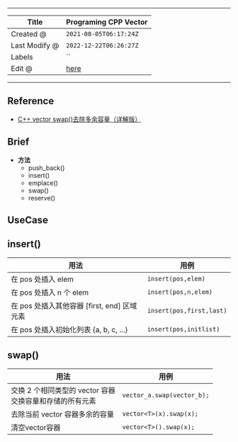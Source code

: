 -----

| Title         | Programing CPP Vector                               |
| ------------- | --------------------------------------------------- |
| Created @     | `2021-08-05T06:17:24Z`                              |
| Last Modify @ | `2022-12-22T06:26:27Z`                              |
| Labels        | \`\`                                                |
| Edit @        | [here](https://github.com/junxnone/xwiki/issues/80) |

-----

## Reference

  - [C++ vector
    swap()去除多余容量（详解版）](http://c.biancheng.net/view/7403.html)

## Brief

  - **方法**
      - push\_back()
      - insert()
      - emplace()
      - swap()
      - reserve()

## UseCase

## insert()

| 用法                                | 用例                       |
| --------------------------------- | ------------------------ |
| 在 pos 处插入 elem                    | `insert(pos,elem)`       |
| 在 pos 处插入 n 个 elem                | `insert(pos,n,elem)`     |
| 在 pos 处插入其他容器 \[first, end\] 区域元素 | `insert(pos,first,last)` |
| 在 pos 处插入初始化列表 {a, b, c, ...}     | `insert(pos,initlist)`   |

## swap()

| 用法                                    | 用例                         |
| ------------------------------------- | -------------------------- |
| 交换 2 个相同类型的 vector 容器<br>交换容量和存储的所有元素 | `vector_a.swap(vector_b);` |
| 去除当前 vector 容器多余的容量                   | `vector<T>(x).swap(x);`    |
| 清空vector容器                            | `vector<T>().swap(x);`     |
